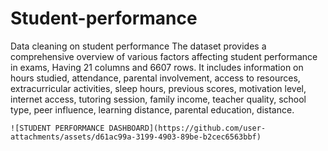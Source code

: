 # Student-performance
Data cleaning on student performance
The dataset provides a comprehensive overview of various factors affecting student performance in exams, Having 21 columns and 6607 rows. It includes information on hours studied, attendance, parental involvement, access to resources, extracurricular activities, sleep hours, previous scores, motivation level, internet access, tutoring session, family income, teacher quality,  school type, peer influence, learning distance, parental education, distance.


    ![STUDENT PERFORMANCE DASHBOARD](https://github.com/user-attachments/assets/d61ac99a-3199-4903-89be-b2cec6563bbf)
